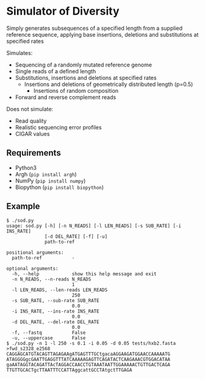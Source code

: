 # Simulator of Diversity

 Simply generates subsequences of a specified length from a supplied reference sequence, applying base insertions, deletions and substitutions at specified rates

Simulates:
- Sequencing of a randomly mutated reference genome
- Single reads of a defined length
- Substitutions, insertions and deletions at specified rates
    - Insertions and deletions of geometrically distributed length (p=0.5)
        - Insertions of random composition 
- Forward and reverse complement reads

Does not simulate:
- Read quality
- Realistic sequencing error profiles
- CIGAR values

## Requirements
- Python3
- Argh (`pip install argh`)
- NumPy (`pip install numpy`)
- Biopython (`pip install biopython`)

## Example
```
$ ./sod.py 
usage: sod.py [-h] [-n N_READS] [-l LEN_READS] [-s SUB_RATE] [-i INS_RATE]
              [-d DEL_RATE] [-f] [-u]
              path-to-ref

positional arguments:
  path-to-ref           -

optional arguments:
  -h, --help            show this help message and exit
  -n N_READS, --n-reads N_READS
                        1
  -l LEN_READS, --len-reads LEN_READS
                        250
  -s SUB_RATE, --sub-rate SUB_RATE
                        0.0
  -i INS_RATE, --ins-rate INS_RATE
                        0.0
  -d DEL_RATE, --del-rate DEL_RATE
                        0.0
  -f, --fastq           False
  -u, --uppercase       False
$ ./sod.py -n 1 -l 250 -s 0.1 -i 0.05 -d 0.05 tests/hxb2.fasta
>fwd_s2328_e2568
CAGGAGCATGTACAGTTAGAGAAgATGAGTTTGCtgacaAGGAAGATGGAACCAAAAATG
ATAGGGGgcGAATTGAGGTTTATCAAAAAGAGTTCAGATACTCAAGAAACGTGGACATAA
gaAATAGGTACAGATTAcTAGGACCAACCTGTAAATAATTGGAAAAACTGTTGACTCAGA
TTGTTGCACTgcTTAATTTCCATTAggcattGCCTAtgctTTGAGA
```